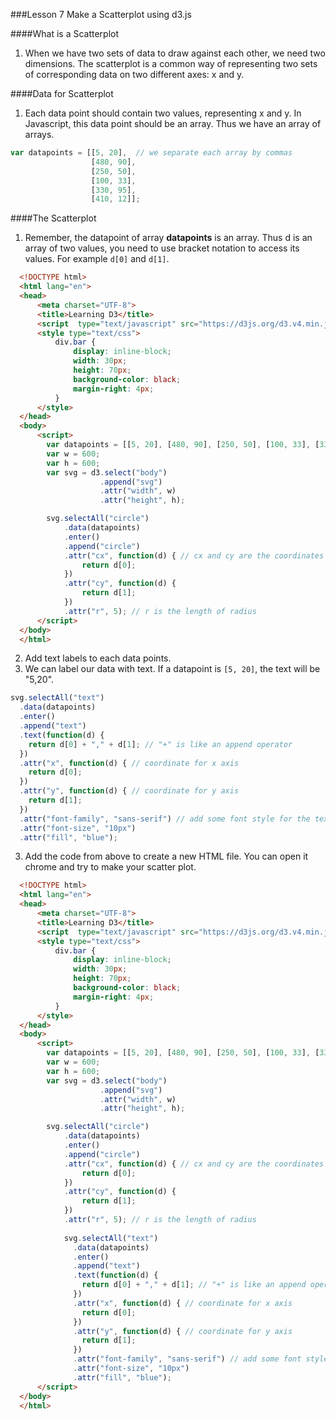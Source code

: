 ###Lesson 7 Make a Scatterplot using d3.js

####What is a Scatterplot
1. When we have two sets of data to draw against each other, we need two dimensions. The scatterplot is a common way of representing two sets of corresponding data on two different axes: x and y.

####Data for Scatterplot
1. Each data point should contain two values, representing x and y. In Javascript, this data point should be an array. Thus we have an array of arrays. 
```javascript
var datapoints = [[5, 20],  // we separate each array by commas
                  [480, 90], 
                  [250, 50], 
                  [100, 33], 
                  [330, 95], 
                  [410, 12]];
```
####The Scatterplot
1. Remember, the datapoint of array __datapoints__ is an array. Thus d is an array of two values, you need to use bracket notation to access its values. For example ```d[0]``` and ```d[1]```.
```HTML
  <!DOCTYPE html>
  <html lang="en">
  <head>
      <meta charset="UTF-8">
      <title>Learning D3</title>
      <script  type="text/javascript" src="https://d3js.org/d3.v4.min.js"></script>
      <style type="text/css">
          div.bar {
              display: inline-block;
              width: 30px;
              height: 70px;
              background-color: black;
              margin-right: 4px;
          }
      </style>
  </head>
  <body>
      <script>
        var datapoints = [[5, 20], [480, 90], [250, 50], [100, 33], [330, 95], [410, 12]];
        var w = 600;
        var h = 600;
        var svg = d3.select("body")
                    .append("svg")
                    .attr("width", w)
                    .attr("height", h);

        svg.selectAll("circle")
            .data(datapoints)
            .enter()
            .append("circle")
            .attr("cx", function(d) { // cx and cy are the coordinates of the circle
                return d[0];  
            })
            .attr("cy", function(d) {
                return d[1];
            })
            .attr("r", 5); // r is the length of radius
      </script>
  </body>
  </html> 
  ```

2. Add text labels to each data points. 
  1. We can label our data with text. If a datapoint is ```[5, 20]```, the text will be "5,20".
```Javascript
svg.selectAll("text")
  .data(datapoints)
  .enter()
  .append("text")
  .text(function(d) {
    return d[0] + "," + d[1]; // "+" is like an append operator
  })
  .attr("x", function(d) { // coordinate for x axis
    return d[0];
  })
  .attr("y", function(d) { // coordinate for y axis
    return d[1];
  })
  .attr("font-family", "sans-serif") // add some font style for the text
  .attr("font-size", "10px")
  .attr("fill", "blue");
```

3. Add the code from above to create a new HTML file. You can open it chrome and try to make your scatter plot.
```HTML
  <!DOCTYPE html>
  <html lang="en">
  <head>
      <meta charset="UTF-8">
      <title>Learning D3</title>
      <script  type="text/javascript" src="https://d3js.org/d3.v4.min.js"></script>
      <style type="text/css">
          div.bar {
              display: inline-block;
              width: 30px;
              height: 70px;
              background-color: black;
              margin-right: 4px;
          }
      </style>
  </head>
  <body>
      <script>
        var datapoints = [[5, 20], [480, 90], [250, 50], [100, 33], [330, 95], [410, 12]];
        var w = 600;
        var h = 600;
        var svg = d3.select("body")
                    .append("svg")
                    .attr("width", w)
                    .attr("height", h);

        svg.selectAll("circle")
            .data(datapoints)
            .enter()
            .append("circle")
            .attr("cx", function(d) { // cx and cy are the coordinates of the circle
                return d[0];  
            })
            .attr("cy", function(d) {
                return d[1];
            })
            .attr("r", 5); // r is the length of radius
            
            svg.selectAll("text")
              .data(datapoints)
              .enter()
              .append("text")
              .text(function(d) {
                return d[0] + "," + d[1]; // "+" is like an append operator
              })
              .attr("x", function(d) { // coordinate for x axis
                return d[0];
              })
              .attr("y", function(d) { // coordinate for y axis
                return d[1];
              })
              .attr("font-family", "sans-serif") // add some font style for the text
              .attr("font-size", "10px")
              .attr("fill", "blue");
      </script>
  </body>
  </html> 
```
